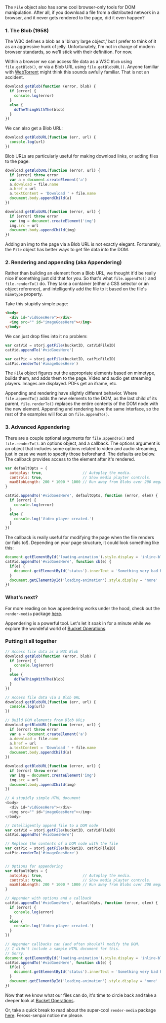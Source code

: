 The `File` object also has some cool browser-only tools for DOM manipulation.
After all, if you download a file from a distributed network in a browser, and
it never gets rendered to the page, did it even happen?

### 1. The Blob (1958)

The W3C defines a blob as a 'binary large object,' but I prefer to think of it
as an aggressive hunk of jelly. Unfortunately, I'm not in charge of modern
browser standards, so we'll stick with their definition. For now.

Within a browser we can access file data as a W3C `Blob` using
`file.getBlob()`, or via a Blob URL using `file.getBlobURL()`. Anyone familiar
with [WebTorrent](https://github.com/feross/webtorrent) might think this sounds
awfully familiar. That is not an accident.

```javascript
download.getBlob(function (error, blob) {
  if (error) {
    console.log(error)
  }
  else {
    doTheThingWithThe(blob)
  }
})
```

We can also get a Blob URL:

```javascript
download.getBlobURL(function (err, url) {
  console.log(url)
})
```

Blob URLs are particularly useful for making download links, or adding files to
the page:

```javascript
download.getBlobURL(function (error, url) {
  if (error) throw error
  var a = document.createElement('a')
  a.download = file.name
  a.href = url
  a.textContent = 'Download ' + file.name
  document.body.appendChild(a)
})

download.getBlobURL(function (error, url) {
  if (error) throw error
  var img = document.createElement('img')
  img.src = url
  document.body.appendChild(img)
})
```

Adding an img to the page via a Blob URL is not exactly elegant. Fortunately,
the `File` object has better ways to get file data into the DOM.

### 2. Rendering and appending (aka Appendering)

Rather than building an element from a Blob URL, we thought it'd be really nice
if something just did that for you. So that's what `file.appendTo()` and
`file.renderTo()` do. They take a container (either a CSS selector or an object
reference), and intelligently add the file to it based on the file's
`mimetype` property.

Take this stupidly simple page:

```html
<body>
  <div id="vidGoesHere"></div>
  <img src="" id="imageGoesHere"></img>
</body>
```

We can just drop files into it no problem:

```javascript
var catVid = storj.getFile(bucketID, catVidFileID)
catVid.appendTo('#vidGoesHere')

var catPic = storj.getFile(bucketID, catPicFileID)
catPic.renderTo('#imageGoesHere')
```

The `File` object figures out the appropriate elements based on mimetype,
builds them, and adds them to the page. Video and audio get streaming players.
Images are displayed. PDFs get an iframe, etc.

Appending and rendering have slightly different behavior. Where
`file.appendTo()` adds the new elements to the DOM, as the last child of its
parent, `file.renderTo()` replaces the entire contents of the DOM node with the
new element. Appending and rendering have the same interface, so the rest of
the examples will focus on `file.appendTo()`.

### 3. Advanced Appendering

There are a couple optional arguments for `file.appendTo()` and
`file.renderTo()`: an options object, and a callback. The options argument
is an object that includes some options related to video and audio streaming,
just in case we want to specify those beforehand. The defaults are below. The
callback provides access to the element after it's rendered.

```javascript
var defaultOpts = {
  autoplay: true,                  // Autoplay the media.
  controls: true,                  // Show media playter controls.
  maxBlobLength: 200 * 1000 * 1000 // Run away from Blobs over 200 megabytes.
}

catVid.appendTo('#vidGoesHere', defaultOpts, function (error, elem) {
  if (error) {
    console.log(error)
  }
  else {
    console.log('Video player created.')
  }
})
```

The callback is really useful for modifying the page when the file renders (or
fails to!). Depending on your page structure, it could look something like
this:

```javascript
document.getElementById('loading-animation').style.display = 'inline-block'
catVid.appendTo('#vidGoesHere', function cb(e) {
  if(e) {
    document.getElementById('status').innerText = 'Something very bad happened'
  }
  document.getElementById('loading-animation').style.display = 'none'
})
```

### What's next?

For more reading on how appendering works under the hood, check out the
`render-media` package [here](https://www.npmjs.com/package/render-media).

Appendering is a powerful tool. Let's let it soak in for a minute while we
explore the wondeful world of [Bucket Operations](05-bucket-ops.md).


### Putting it all together

```javascript
// Access file data as a W3C Blob
download.getBlob(function (error, blob) {
  if (error) {
    console.log(error)
  }
  else {
    doTheThingWithThe(blob)
  }
})

// Access file data via a Blob URL
download.getBlobURL(function (err, url) {
  console.log(url)
})

// Build DOM elements from Blob URLs
download.getBlobURL(function (error, url) {
  if (error) throw error
  var a = document.createElement('a')
  a.download = file.name
  a.href = url
  a.textContent = 'Download ' + file.name
  document.body.appendChild(a)
})

download.getBlobURL(function (error, url) {
  if (error) throw error
  var img = document.createElement('img')
  img.src = url
  document.body.appendChild(img)
})

// A stupidly simple HTML document
<body>
  <div id="vidGoesHere"></div>
  <img src="" id="imageGoesHere"></img>
</body>

// Intelligently append file to a DOM node
var catVid = storj.getFile(bucketID, catVidFileID)
catVid.appendTo('#vidGoesHere')

// Replace the contents of a DOM node with the file
var catPic = storj.getFile(bucketID, catPicFileID)
catPic.renderTo('#imageGoesHere')


// Options for appendering
var defaultOpts = {
  autoplay: true,                  // Autoplay the media.
  controls: true,                  // Show media playter controls.
  maxBlobLength: 200 * 1000 * 1000 // Run away from Blobs over 200 megabytes.
}

// Appender with options and a callback
catVid.appendTo('#vidGoesHere', defaultOpts, function (error, elem) {
  if (error) {
    console.log(error)
  }
  else {
    console.log('Video player created.')
  }
})

// Appender callbacks can (and often should!) modify the DOM.
// I didn't include a sample HTML document for this.
// Sorry.
document.getElementById('loading-animation').style.display = 'inline-block'
catVid.appendTo('#vidGoesHere', function cb(e) {
  if(e) {
    document.getElementById('status').innerText = 'Something very bad happened'
  }
  document.getElementById('loading-animation').style.display = 'none'
})
```

Now that we know what our files can do, it's time to circle back and take a
deeper look at [Bucket Operations](05-bucket-ops.md).

Or, take a quick break to read about the super-cool `render-media` package
[here](https://www.npmjs.com/package/render-media). Feross-senpai notice me
please.
